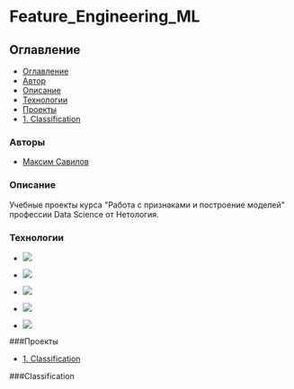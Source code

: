# Feature_Engineering_ML

## Оглавление

  - [Оглавление](#оглавление)
  - [Автор](#авторы)
  - [Описание](#описание)
  - [Технологии](#технологии)
  - [Проекты](#проекты)
  - [1. Classification](#сlassification)

### Авторы

- [Максим Савилов](https://github.com/msavilov/)

### Описание

Учебные проекты курса "Работа с признаками и построение моделей" профессии Data Science от Нетология.

### Технологии

- ![](https://img.shields.io/badge/-Python--3.11-blue)

- ![](https://img.shields.io/badge/-Scikit--Learn-blue)

- ![](https://img.shields.io/badge/pandas-blue)

- ![](https://img.shields.io/badge/numpy-blue)

- ![](https://img.shields.io/badge/matplotlib-blue)

###Проекты

  - [1. Classification](#сlassification)
  
###Classification
  
  
